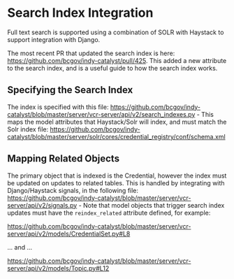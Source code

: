 # Search Index Integration

Full text search is supported using a combination of SOLR with Haystack to support integration with Django.

The most recent PR that updated the search index is here:  https://github.com/bcgov/indy-catalyst/pull/425.  This added
a new attribute to the search index, and is a useful guide to how the search index works.

## Specifying the Search Index

The index is specified with this file:  https://github.com/bcgov/indy-catalyst/blob/master/server/vcr-server/api/v2/search_indexes.py -  This maps the model attributes that Haystack/Solr will index, and must match the Solr index file:  https://github.com/bcgov/indy-catalyst/blob/master/server/solr/cores/credential_registry/conf/schema.xml

## Mapping Related Objects

The primary object that is indexed is the Credential, however the index must be updated on updates to related tables.  This is handled by integrating with Django/Haystack signals, in the following file:  https://github.com/bcgov/indy-catalyst/blob/master/server/vcr-server/api/v2/signals.py -  Note that model objects that trigger search index updates must have the `reindex_related` attribute defined, for example:

https://github.com/bcgov/indy-catalyst/blob/master/server/vcr-server/api/v2/models/CredentialSet.py#L8

... and ...

https://github.com/bcgov/indy-catalyst/blob/master/server/vcr-server/api/v2/models/Topic.py#L12


